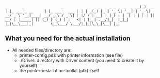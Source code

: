 `
            _       _                 _              _ _    _ _
 _ __  _ __(_)_ __ | |_ ___ _ __     | |_ ___   ___ | | | _(_) |_
| '_ \| '__| | '_ \| __/ _ \ '__|____| __/ _ \ / _ \| | |/ / | __|
| |_) | |  | | | | | ||  __/ | |_____| || (_) | (_) | |   <| | |_
| .__/|_|  |_|_| |_|\__\___|_|        \__\___/ \___/|_|_|\_\_|\__|
|_|
`

## What you need for the actual installation
- All needed files/directory are:
	- printer-config.ps1: with printer information (see file)
	- .\Driver: directory with Driver content (you need to create it by yourself)
	- the printer-installation-toolkit (ptk) itself
